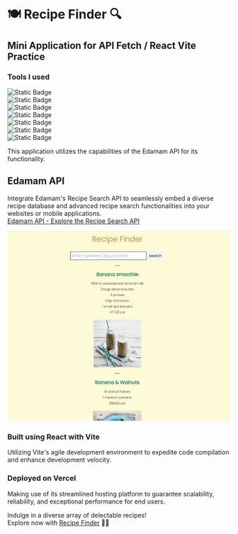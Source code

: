 # 🍽 Recipe Finder 🔍
## Mini Application for API Fetch / React Vite Practice


### Tools I used
![Static Badge](https://img.shields.io/badge/HTML5-fdfbd7?style=for-the-badge&logo=HTML5)  
![Static Badge](https://img.shields.io/badge/CSS3-fdfbd7?style=for-the-badge&logo=CSS3)  
![Static Badge](https://img.shields.io/badge/JavaScript-fdfbd7?style=for-the-badge&logo=JavaScript)  
![Static Badge](https://img.shields.io/badge/React-fdfbd7?style=for-the-badge&logo=React)  
![Static Badge](https://img.shields.io/badge/Tailwindcss-fdfbd7?style=for-the-badge&logo=Tailwindcss)   
![Static Badge](https://img.shields.io/badge/Vite-fdfbd7?style=for-the-badge&logo=Vite)  
![Static Badge](https://img.shields.io/badge/Vercel-fdfbd7?style=for-the-badge&logo=Vercel)  

This application utilizes the capabilities of the Edamam API for its functionality.

## Edamam API

Integrate Edamam's Recipe Search API to seamlessly embed a diverse recipe database and advanced recipe search functionalities into your websites or mobile applications.   
[Edamam API - Explore the Recipe Search API](https://developer.edamam.com/edamam-recipe-api)

<img src="./img/readme_image.jpg" alt="Recipe finder app screenshot" width="600">

### Built using React with Vite
Utilizing Vite's agile development environment to expedite code compilation and enhance development velocity.

### Deployed on Vercel
Making use of its streamlined hosting platform to guarantee scalability, reliability, and exceptional performance for end users.  

Indulge in a diverse array of delectable recipes!   
Explore now with [Recipe Finder](https://recipe-finder-yukosuga.vercel.app/) 🍳✨